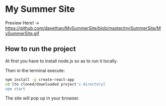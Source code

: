 # My Summer Site

Preview Here! -> https://github.com/davethan/MySummerSite/blob/master/mySummerSite/MySummerSite.gif

## How to run the project

At first you have to install node.js so as to run it locally.

Then in the terminal execute:

```bash
npm install -g create-react-app
cd [to cloned/downloaded project's directory]
npm start
```

The site will pop up in your browser.
